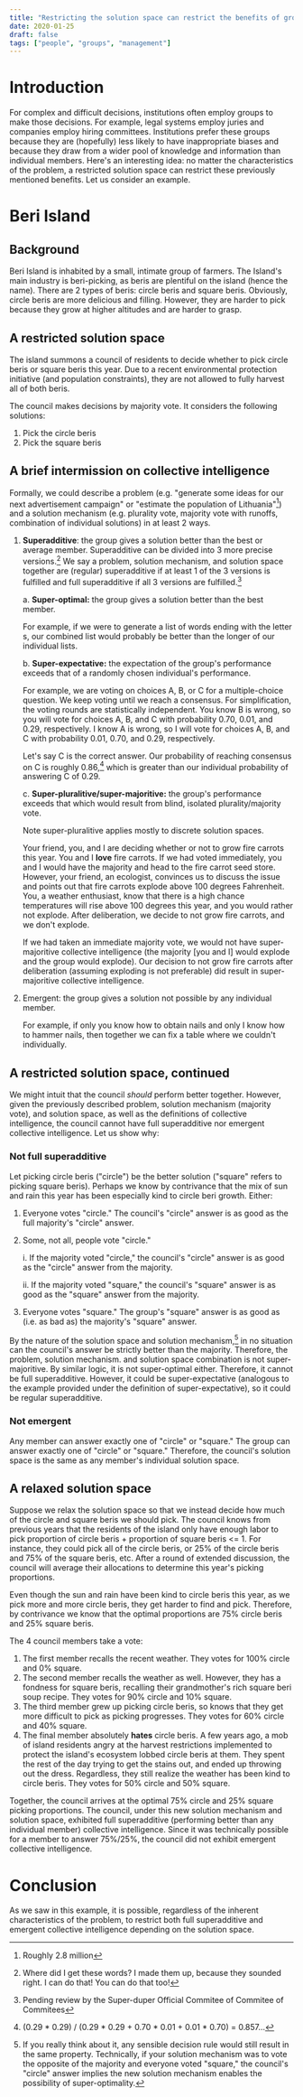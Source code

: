 ```yaml
---
title: "Restricting the solution space can restrict the benefits of group decision-making"
date: 2020-01-25
draft: false
tags: ["people", "groups", "management"]
---
```

# Introduction
For complex and difficult decisions, institutions often employ groups to make those decisions. For example, legal systems employ juries and companies employ hiring committees. Institutions prefer these groups because they are (hopefully) less likely to have inappropriate biases and because they draw from a wider pool of knowledge and information than individual members. Here's an interesting idea: no matter the characteristics of the problem, a restricted solution space can restrict these previously mentioned benefits. Let us consider an example.
# Beri Island
## Background
Beri Island is inhabited by a small, intimate group of farmers. The Island's main industry is beri-picking, as beris are plentiful on the island (hence the name). There are 2 types of beris: circle beris and square beris. Obviously, circle beris are more delicious and filling. However, they are harder to pick because they grow at higher altitudes and are harder to grasp. 
## A restricted solution space
The island summons a council of residents to decide whether to pick circle beris or square beris this year. Due to a recent environmental protection initiative (and population constraints), they are not allowed to fully harvest all of both beris.

The council makes decisions by majority vote. It considers the following solutions:
1. Pick the circle beris
2. Pick the square beris
## A brief intermission on collective intelligence
Formally, we could describe a problem (e.g. "generate some ideas for our next advertisement campaign" or "estimate the population of Lithuania"[^1]) and a solution mechanism (e.g. plurality vote, majority vote with runoffs, combination of individual solutions) in at least 2 ways.
1. **Superadditive**: the group gives a solution better than the best or average member. 
    Superadditive can be divided into 3 more precise versions.[^2] We say a problem, solution mechanism, and solution space together are (regular) superadditive if at least 1 of the 3 versions is fulfilled and full superadditive if all 3 versions are fulfilled.[^3]

    a. **Super-optimal:** the group gives a solution better than the best member.

    For example, if we were to generate a list of words ending with the letter s, our combined list would probably be better than the longer of our individual lists.

    b. **Super-expectative:** the expectation of the group's performance exceeds that of a randomly chosen individual's performance.

    For example, we are voting on choices A, B, or C for a multiple-choice question. We keep voting until we reach a consensus. For simplification, the voting rounds are statistically independent. You know B is wrong, so you will vote for choices A, B, and C with probability 0.70, 0.01, and 0.29, respectively. I know A is wrong, so I will vote for choices A, B, and C with probability 0.01, 0.70, and 0.29, respectively.
    
    Let's say C is the correct answer. Our probability of reaching consensus on C is roughly 0.86,[^4] which is greater than our individual probability of answering C of 0.29.

    c. **Super-pluralitive/super-majoritive:** the group's performance exceeds that which would result from blind, isolated plurality/majority vote.

    Note super-pluralitive applies mostly to discrete solution spaces.
    
    Your friend, you, and I are deciding whether or not to grow fire carrots this year. You and I **love** fire carrots. If we had voted immediately, you and I would have the majority and head to the fire carrot seed store. However, your friend, an ecologist, convinces us to discuss the issue and points out that fire carrots explode above 100 degrees Fahrenheit. You, a weather enthusiast, know that there is a high chance temperatures will rise above 100 degrees this year, and you would rather not explode. After deliberation, we decide to not grow fire carrots, and we don't explode. 
    
    If we had taken an immediate majority vote, we would not have super-majoritive collective intelligence (the majority [you and I] would explode and the group would explode). Our decision to not grow fire carrots after deliberation (assuming exploding is not preferable) did result in super-majoritive collective intelligence.


[^1]: Roughly 2.8 million
[^2]: Where did I get these words? I made them up, because they sounded right. I can do that! You can do that too!
[^3]: Pending review by the Super-duper Official Commitee of Commitee of Commitees
[^4]: (0.29 * 0.29) / (0.29 * 0.29 + 0.70 * 0.01 + 0.01 * 0.70) = 0.857...

2. Emergent: the group gives a solution not possible by any individual member.

    For example, if only you know how to obtain nails and only I know how to hammer nails, then together we can fix a table where we couldn't individually.
## A restricted solution space, continued
We might intuit that the council _should_ perform better together. However, given the previously described problem, solution mechanism (majority vote), and solution space, as well as the definitions of collective intelligence, the council cannot have full superadditive nor emergent collective intelligence. Let us show why:

### Not full superadditive
Let picking circle beris ("circle") be the better solution ("square" refers to picking square beris). Perhaps we know by contrivance that the mix of sun and rain this year has been especially kind to circle beri growth. Either:
1. Everyone votes "circle." The council's "circle" answer is as good as the full majority's "circle" answer.
2. Some, not all, people vote "circle."

    i. If the majority voted "circle," the council's "circle" answer is as good as the "circle" answer from the majority.

    ii. If the majority voted "square," the council's "square" answer is as good as the "square" answer from the majority.

3. Everyone votes "square." The group's "square" answer is as good as (i.e. as bad as) the majority's "square" answer.

By the nature of the solution space and solution mechanism,[^5] in no situation can the council's answer be strictly better than the majority. Therefore, the problem, solution mechanism. and solution space combination is not super-majoritive. By similar logic, it is not super-optimal either. Therefore, it cannot be full superadditive. However, it could be super-expectative (analogous to the example provided under the definition of super-expectative), so it could be regular superadditive.
[^5]: If you really think about it, any sensible decision rule would still result in the same property. Technically, if your solution mechanism was to vote the opposite of the majority and everyone voted "square," the council's "circle" answer implies the new solution mechanism enables the possibility of super-optimality.

### Not emergent
Any member can answer exactly one of "circle" or "square." The group can answer exactly one of "circle" or "square." Therefore, the council's solution space is the same as any member's individual solution space.
## A relaxed solution space
Suppose we relax the solution space so that we instead decide how much of the circle and square beris we should pick. The council knows from previous years that the residents of the island only have enough labor to pick proportion of circle beris + proportion of square beris <= 1. For instance, they could pick all of the circle beris, or 25% of the circle beris and 75% of the square beris, etc. After a round of extended discussion, the council will average their allocations to determine this year's picking proportions.

Even though the sun and rain have been kind to circle beris this year, as we pick more and more circle beris, they get harder to find and pick. Therefore, by contrivance we know that the optimal proportions are 75% circle beris and 25% square beris.

The 4 council members take a vote:
1. The first member recalls the recent weather. They votes for 100% circle and 0% square.
2. The second member recalls the weather as well. However, they has a fondness for square beris, recalling their grandmother's rich square beri soup recipe. They votes for 90% circle and 10% square.
3. The third member grew up picking circle beris, so knows that they get more difficult to pick as picking progresses. They votes for 60% circle and 40% square.
4. The final member absolutely **hates** circle beris. A few years ago, a mob of island residents angry at the harvest restrictions implemented to protect the island's ecosystem lobbed circle beris at them. They spent the rest of the day trying to get the stains out, and ended up throwing out the dress. Regardless, they still realize the weather has been kind to circle beris. They votes for 50% circle and 50% square.

Together, the council arrives at the optimal 75% circle and 25% square picking proportions. The council, under this new solution mechanism and solution space, exhibited full superadditive (performing better than any individual member) collective intelligence. Since it was technically possible for a member to answer 75%/25%, the council did not exhibit emergent collective intelligence.
# Conclusion
As we saw in this example, it is possible, regardless of the inherent characteristics of the problem, to restrict both full superadditive and emergent collective intelligence depending on the solution space.
